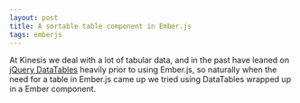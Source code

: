```yaml
---
layout: post
title: A sortable table component in Ember.js
tags: emberjs
---
```


At Kinesis we deal with a lot of tabular data, and in the past have leaned on
[jQuery DataTables](https://www.datatables.net) heavily prior to using Ember.js, so naturally when the need for a table
in Ember.js came up we tried using DataTables wrapped up in a Ember component.
